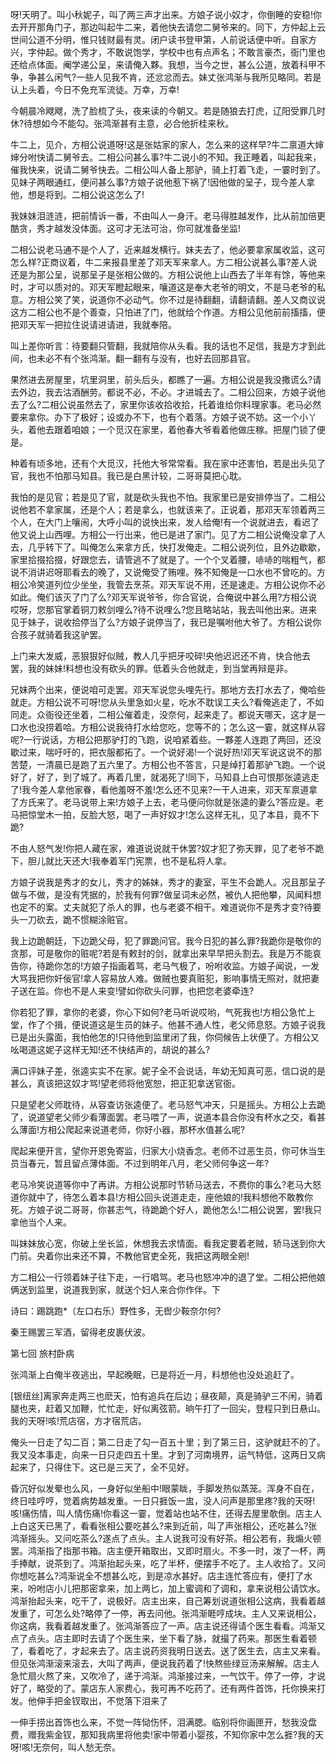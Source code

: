<!-- { "loadSidebar": true } -->
呀!天明了。叫小秋妮子，叫了两三声才出来。方娘子说小奴才，你倒睡的安稳!你去开开那角门子，那边叫起牛二来，着他快去请您二舅爷来的。同下，方仲起上云世间公道不分明，惟只钱财最有灵。闭户读书登甲第，人前说话便中听。自家方兴，字仲起。做个秀才，不敢说饱学，学校中也有点声名；不敢言豪杰，衙门里也还给点体面。阉学递公呈，来请俺入夥。我想，当今之世，甚么公道，放着科甲不争，争甚么闲气?一些人见我不肯，还忿忿而去。妹丈张鸿渐与我所见略同。若是认上头着，今日不免充军流徒。万幸，万幸!

今朝晨冷飕飕，洗了脸梳了头，夜来读的今朝又。若是随狼去打虎，辽阳受罪几时休?待想如今不能勾。张鸿渐甚有主意，必合他折桂来秋。

牛二上，见介，方相公说道呀!这是张姑家的家人，怎么来的这样早?牛二禀道大婶婶分咐快请二舅爷去。二相公问甚么事?牛二说小的不知。我正睡着，叫起我来，催我快来，说请二舅爷快去。二相公叫人备上那驴，骑上打着飞走，一霎时到了。见妹子两眼通红，便问甚么事?方娘子说他惹下祸了!因他做的呈子，现今差人拿他，想是将到。二相公说这怎么了!

我妹妹泪涟涟，把前情诉一番，不由叫人一身汗。老马得胜越发作，比从前加倍更酷贪，秀才越发没体面。这可才无法可治，你可就准备坐监!

二相公说老马通不是个人了，近来越发横行。妹夫去了，他必要拿家属收监，这可怎么样?正商议着，牛二来报县里差了邓天军来拿人。方二相公说甚么事?差人说还是为那公呈，说那呈子是张相公做的。方相公说他上山西去了半年有馀，等他来时，才可以质对的。邓天军瞪起眼来，嚷道这是奉大老爷的明文，不是马老爷的私意。方相公笑了笑，说道你不必动气。你不过是待翻翻，请翻请翻。差人又商议说这方二相公也不是个善查，只怕进了门，他就给个作道。方相公见他前前搐搐，便把邓天军一把拉住说请进请进，我就奉陪。

叫上差你听言：待要翻只管翻，我就陪你从头看。我的话也不足信，我是方才到此间，也未必不有个张鸿渐。翻一翻有与没有，也好去回那县官。

果然进去房屋里，坑里洞里，前头后头，都瞧了一遍。方相公说是我没撒谎么?请去外边，我去沽酒酬劳。都说不必，不必。才进城去了。二相公回来，方娘子说他去了么?二相公说虽然去了，家里你该收拾收拾，托着谁给你料理家事。老马必然要来拿你。办下了极好；设或办不下，也有个着落。方娘子说不妨。这一个小丫头，着他去跟着咱娘；一个觅汉在家里，着他春大爷看着他做庄稼。把屋门锁了便是。

种着有顷多地，还有个大觅汉，托他大爷常常看。我在家中还害怕，若是出头见了官，我也不怕那马知县。我已是白黑计较，二哥哥莫把心耽。

我怕的是见官；若是见了官，就是砍头我也不怕。我家里已是安排停当了。二相公说他若不拿家属，还是个人；若是拿么，也就该来了。正说着，那邓天军领着两三个人，在大门上嚷闹，大呼小叫的说快出来，发人给俺!有一个说就进去，看迟了他又说上山西哩。方相公一行出来，他已是进了家门。见了方二相公说俺没拿了人去，几乎转下了。叫俺怎么来拿方氏，快打发俺走。二相公说列位，且外边歇歇，家里拾掇拾掇，好跟您去，请管逃不了就是了。一个个叉着腰，哧哧的喘粗气，都说不消讲迟呀耶看去的晚了，又说俺受了贿哩。殊不知俺是一口水也不曾吃的。方相公冷笑道列位少坐坐，我管去烹茶。邓天军说不用，还是速走。方相公说你不必如此。俺们该灭了门了么?邓天军说爷爷，你合官说，合俺说中甚么用?方相公说哎呀，您那官掌着铜刀敕剑哩么?待不说哩么?您且略站站，我去叫他出来。进来见于妹子，说收拾停当了么?方娘子说停当了，我已是嘱咐他大爷了。方相公说你合孩子就骑着我这驴罢。

上门来大发威，恶狠狠好似贼，教人几乎把牙咬碎!央他迟迟还不肯，快合他去罢，我的妹妹!料想也没有砍头的罪。低着头合他就走，到当堂再辩是非。

兄妹两个出来，便说咱可走罢。邓天军说您头哩先行。那地方去打水去了，俺哈些就走。方相公说不可呀!您从头里急如火星，吃水不耽误工夫么?看俺逃走了，不如同走。众衙役还坐着，二相公催着走，没奈何，起来走了。都说天哪天，这才是一口水也没捞着哈。方相公说我待打水给您吃，您等不的；怎么这一霎，就这样从容呢?一行说话，方相公把那驴打的飞跑，说咱紧着些。一夥差人连跑了两回，还没歇过来，喘吁吁的，把衣服都拓了。一个说好渴!一个说好热!邓天军说这说不的那苦楚，一清晨已是跑了五六里了。方相公也不答言，只是绰打着那驴飞跑。一个说好了，好了，到了城了。再着几里，就渴死了!同下，马知县上白可恨那张逵逃走了!我今差人拿他家眷，看他羞呀不羞!怎么还不见来?一干人进来，邓天军禀道拿了方氏来了。老马说带上来!方娘子上去，老马便问你就是张逵的妻么?答应是。老马把惊堂木一拍，反脸大怒，喝了一声好奴才!怎么这样无礼，见了本县，竟不下跪?

不由人怒气发!你把人藏在家，难道说说就干休罢?奴才犯了弥天罪，见了老爷不跪下，胆儿就比天还大!我奉着军门宪票，也不是私将人拿。

方娘子说我是秀才的女儿，秀才的姊妹，秀才的妻室，平生不会跪人。况且那呈子做与不做，是没有凭据的，於我有何罪?做呈词未必然，被仇人把他攀，风闻料想也定不的案。丈夫就犯了杀人的罪，也与老婆不相干。难道说你不是秀才变?待要头一刀砍去，跪不惯糊涂赃官。

我上边跪朝廷，下边跪父母，犯了罪跪问官。我今日犯的甚么罪?我跪你是敬你的贪那，可是敬你的赃呢?若是有敕封的剑，就拿出来早早把头割去。我是万不能哀告你，待跪你怎的!方娘子指画着骂，老马气极了，吩咐收监。方娘子闻说，一发大骂我把你奸佞官!拿人容易放人难。做贼也要真赃犯，影响事情无照对，就把妻子送在监。你也不是人来变!譬如你砍头问罪，也把您老婆牵连?

你若犯了罪，拿你的老婆，你心下如何?老马听说哎哟，气死我也!方相公急忙上堂，作了个揖，便说道这是生员的妹子。他甚不通人性，老父师息怒。方娘子说我已是出头露面，我怕他怎的!只待他到监里闭了我，你伺候告上状便了。方相公又吆喝道这妮子这样无知!还不快结声的，胡说的甚么?

满口评妹子差，张逵实实不在家。妮子全不会说话，年幼无知真可恶，信口说的是甚么，真该把这奴才骂!望老师将他宽恕，把正犯拿送官衙。

只是望老父师耽待，从容查访张逵便了。老马怒气冲天，只是摇头。方相公上去跪了，说道望老父师少看薄面罢。老马喂了一声，说道本县合你没有杯水之交，看甚么薄面!方相公爬起来说道老师，你好小器，那杯水值甚么呢?

爬起来便开言，望你开恩免寄监，归家大小烧香念。老师不过恶生员，你可休当生员当春元，暂且留点薄体面。不过到明年八月，老父师何争这一年?

老马冷笑说道等你中了再讲。方相公说那时节轿马送去，不费你的事么?老马大怒道你就中了，待怎么着本县!方相公回头说道走走，座他娘的!我料想他不敢教你死。方娘子说二哥哥，你甚志气，待跪跪个好人，跪他怎么!二相公说罢，罢!我只拿他当个人来。

叫妹妹放心宽，你破上坐长监，休想我去求情面。看我定要着老贼，轿马送到你大门前。央着你出来还不算，不教他官吏全死，我把这两眼全剜!

方二相公一行领着妹子往下走，一行唱骂。老马也怒冲冲的退了堂。二相公把他娘俩送到监里，说道我到家，就送个妇人来合你作伴。下

诗曰：踢跳跑*（左口右乐）野性多，无辔少鞍奈尔何?

秦王赐罢三军酒，留得老皮裹伏波。

第七回  旅村卧病

张鸿渐上白俺半夜逃出，早起晚眠，已是将近一月，料想他也没处追赶了。

[银纽丝]离家奔走两三也麽天，怕有追兵在后边；昼夜颠，真是骑驴三不闲，骑着腿也夹，赶着又加鞭，忙忙走，好似离弦箭。晌午打了一回尖，登程只到日悬山。我的天呀!咳!荒店宿，方才宿荒店。

俺头一日走了勾二百；第二日走了勾一百五十里；到了第三日，这驴就赶不的了。我又没本事走，向来一日只走四五十里。才到了河南境界，运气特低，这两日又病起来了，只得住下。这已是三天了，全不见好。

昏沉好似发晕也么风，一身好似坐船中!眼蒙眬，手脚发热似蒸笼。浑身不自在，终日哇哼哼，觉着病势越发重。一日只捱饭一盅，没人问声是那里疼?我的天呀!咳!痛伤情，叫人情伤痛!你看这一霎，觉着站也站不住，还得去屋里欹倒。店主人上白这天已黑了，看看张相公要吃甚么?来到近前，叫了声张相公，还吃甚么?张鸿渐摇头。又问吃茶么?遂点了点头。主人说我可没有好茶。相公若有，我煽火顿罢。鸿渐指了指那书箱。店主便开箱取出，又即时扇火。不多一时，泼了一杯，两手捧献，说茶到了。鸿渐抬起头来，吃了半杯，便摆手不吃了。主人收拾了。又问你想吃甚么?鸿渐说全不想甚么吃，到是凉水甚好。店主连忙答应有，便打了水来，吩咐店小儿把那密拿来，加上两匕，加上蜜调和了调和，拿来说相公请饮水。鸿渐抬起头来，吃干了，说极好。店主出来，自己筹划说道张相公这病，我看着越发重了，可怎么处?略停了一停，再去问他。张鸿渐睚哼成块。主人又来说相公，你这病，我看着越发重了。张鸿渐答应了一声。店主说还得请个医生看看。鸿渐又点了点头。店主即时去请了个医生来，坐下看了脉，就撮了药来。那医生看着顿了，看着吃了，才起来去了。店主说药资我明日送去。送了医生去，店主又来看。但见张鸿渐滚来滚去，大叫了两声，便说我药着了!快熬些绿豆汤来解解。店主人急忙扇火熬了来，又吹冷了，递于鸿渐。鸿渐接过来，一气饮干。停了一停，才说好了，略受的了。蒙店东人家费心，我可再不吃药了。还有两件首饰，托你换来打发。他伸手把金钗取出，不觉落下泪来了

一伸手捞出首饰也么来，不觉一阵恸伤怀，泪满腮。临别将你画匣开，愁我没盘费，赠我紫金钗，那知我病里将他卖!家中带着小婴孩，不知你家中怎么捱?我的天呀!咳!无奈何，叫人愁无奈。

